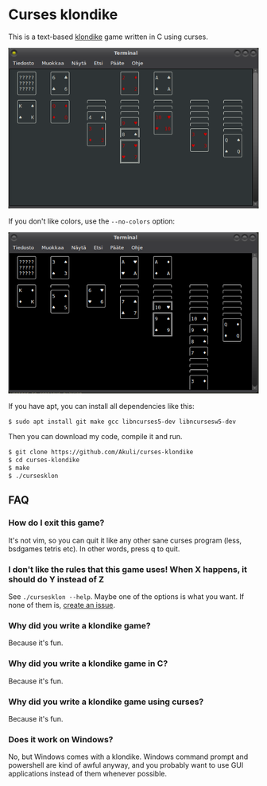 # Curses klondike

This is a text-based [klondike] game written in C using curses.

[klondike]: https://en.wikipedia.org/wiki/Klondike_(solitaire)

![screenshot](screenshot.png)

If you don't like colors, use the `--no-colors` option:

![screenshot](screenshot-nocolors.png)

If you have apt, you can install all dependencies like this:

    $ sudo apt install git make gcc libncurses5-dev libncursesw5-dev

Then you can download my code, compile it and run.

    $ git clone https://github.com/Akuli/curses-klondike
    $ cd curses-klondike
    $ make
    $ ./cursesklon


## FAQ

### How do I exit this game?

It's not vim, so you can quit it like any other sane curses program (less,
bsdgames tetris etc). In other words, press q to quit.

### I don't like the rules that this game uses! When X happens, it should do Y instead of Z

See `./cursesklon --help`. Maybe one of the options is what you want. If none
of them is, [create an issue].

[create an issue]: https://github.com/Akuli/curses-klondike/issues/new

### Why did you write a klondike game?

Because it's fun.

### Why did you write a klondike game in C?

Because it's fun.

### Why did you write a klondike game using curses?

Because it's fun.

### Does it work on Windows?

No, but Windows comes with a klondike. Windows command prompt and powershell
are kind of awful anyway, and you probably want to use GUI applications instead
of them whenever possible.
